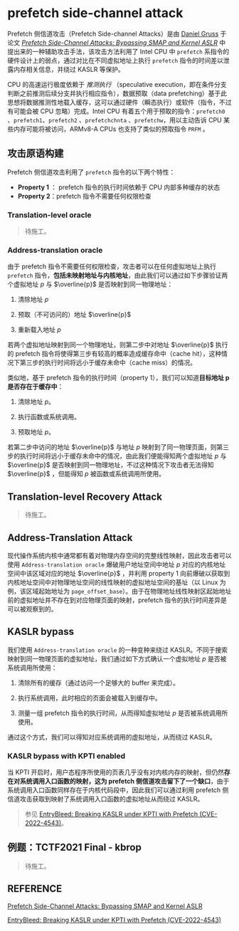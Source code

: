# prefetch side-channel attack

Prefetch 侧信道攻击（Prefetch Side-channel Attacks）是由 [Daniel Gruss](https://gruss.cc/) 于论文 _[Prefetch Side-Channel Attacks: Bypassing SMAP and Kernel ASLR](https://gruss.cc/files/prefetch.pdf)_ 中提出来的一种辅助攻击手法，该攻击方法利用了 Intel CPU 中 `prefetch` 系指令的硬件设计上的弱点，通过对比在不同虚拟地址上执行 `prefetch` 指令的时间差以泄露内存相关信息，并绕过 KASLR 等保护。

CPU 的高速运行极度依赖于 _推测执行_ （speculative execution，即在条件分支判断之前推测后续分支并执行相应指令），数据预取（data prefetching）基于此思想将数据推测性地载入缓存，这可以通过硬件（瞬态执行）或软件（指令，不过有可能会被 CPU 忽略）完成。Intel CPU 有着五个用于预取的指令：`prefetch0` 、`prefetch1`、`prefetch2` 、`prefetchchnta` 、`prefetchw`，用以主动告诉 CPU 某些内存可能将被访问，ARMv8-A CPUs 也支持了类似的预取指令 `PRFM` 。

## 攻击原语构建

Prefetch 侧信道攻击利用了 `prefetch` 指令的以下两个特性：

- **Property 1** ： prefetch 指令的执行时间依赖于 CPU 内部多种缓存的状态
- **Property 2**：prefetch 指令不需要任何权限检查

### Translation-level oracle

> 待施工。

###  Address-translation oracle

由于 prefetch 指令不需要任何权限检查，攻击者可以在任何虚拟地址上执行 `prefetch` 指令，**包括未映射地址与内核地址**，由此我们可以通过如下步骤验证两个虚拟地址 $p$ 与 $\overline{p}$ 是否映射到同一物理地址：

1. 清除地址 $p$

2. 预取（不可访问的）地址 $\overline{p}$

3. 重新载入地址 $p$

若两个虚拟地址映射到同一个物理地址，则第二步中对地址 $\overline{p}$ 执行的 prefetch 指令将使得第三步有较高的概率造成缓存命中（cache hit），这种情况下第三步的执行时间将远小于缓存未命中（cache miss）的情况。

类似地，基于 prefetch 指令的执行时间（property 1），我们可以知道**目标地址 p 是否存在于缓存中**：

1. 清除地址 $p$。

2. 执行函数或系统调用。

3. 预取地址 $p$。

若第二步中访问的地址 $\overline{p}$ 与地址 $p$ 映射到了同一物理页面，则第三步的执行时间将远小于缓存未命中的情况，由此我们便能得知两个虚拟地址 $p$ 与 $\overline{p}$ 是否映射到同一物理地址，不过这种情况下攻击者无法得知 $\overline{p}$ ，但能得知 $p$ 被函数或系统调用所使用。

## Translation-level Recovery Attack

> 待施工。

## Address-Translation Attack

现代操作系统内核中通常都有着对物理内存空间的完整线性映射，因此攻击者可以使用 `Address-translation oracle` 爆破用户地址空间中地址 $p$ 对应的内核地址空间中该区域对应的地址 $\overline{p}$ ，并利用 property 1 向前爆破以获取到内核地址空间中对物理地址空间的线性映射的虚拟地址空间的基址（以 Linux 为例，该区域起始地址为 `page_offset_base`）。由于在物理地址线性映射区起始地址前的虚拟地址并不存在到对应物理页面的映射，prefetch 指令的执行时间差异是可以被观察到的。

## KASLR bypass

我们使用 `Address-translation oracle` 的一种变种来绕过 KASLR。不同于搜索映射到同一物理页面的虚拟地址，我们通过如下方式确认一个虚拟地址 $p$ 是否被系统调用所使用：

1. 清除所有的缓存（通过访问一个足够大的 buffer 来完成）。

2. 执行系统调用，此时相应的页面会被载入到缓存中。

3. 测量一组 prefetch 指令的执行时间，从而得知虚拟地址 $p$ 是否被系统调用所使用。

通过这个方式，我们可以得知对应系统调用的虚拟地址，从而绕过 KASLR。

### KASLR bypass with KPTI enabled

当 KPTI 开启时，用户态程序所使用的页表几乎没有对内核内存的映射，但仍然**存在对系统调用入口函数的映射，这为 prefetch 侧信道攻击留下了一个缺口**，由于系统调用入口函数同样存在于内核代码段中，因此我们可以通过利用 prefetch 侧信道攻击获取到映射了系统调用入口函数的虚拟地址从而绕过 KASLR。

> 参见 [EntryBleed: Breaking KASLR under KPTI with Prefetch (CVE-2022-4543)](https://www.willsroot.io/2022/12/entrybleed.html)。

## 例题：TCTF2021 Final - kbrop

> 待施工。

## REFERENCE

[Prefetch Side-Channel Attacks: Bypassing SMAP and Kernel ASLR](https://gruss.cc/files/prefetch.pdf)

[EntryBleed: Breaking KASLR under KPTI with Prefetch (CVE-2022-4543)](https://www.willsroot.io/2022/12/entrybleed.html)